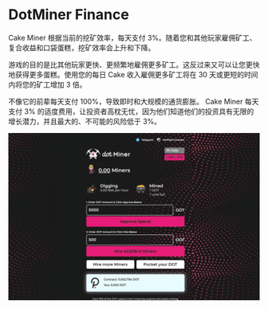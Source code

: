 # DotMiner Finance

<p>Cake Miner 根据当前的挖矿效率，每天支付 3%。随着您和其他玩家雇佣矿工、复合收益和口袋蛋糕，挖矿效率会上升和下降。</p>
<p>游戏的目的是比其他玩家更快、更频繁地雇佣更多矿工。这反过来又可以让您更快地获得更多蛋糕。使用您的每日 Cake 收入雇佣更多矿工将在 30 天或更短的时间内将您的矿工增加 3 倍。</p>
<p>不像它的前辈每天支付 100%，导致即时和大规模的通货膨胀。 Cake Miner 每天支付 3% 的适度费用，让投资者高枕无忧，因为他们知道他们的投资具有无限的增长潜力，并且最大的、不可能的风险低于 3%。</p>

![dotminerfinance-dapp-high-risk-bsc-image1_8661265c1d5495d245fddac269407335](dotminerfinance-dapp-high-risk-bsc-image1_8661265c1d5495d245fddac269407335.png)
